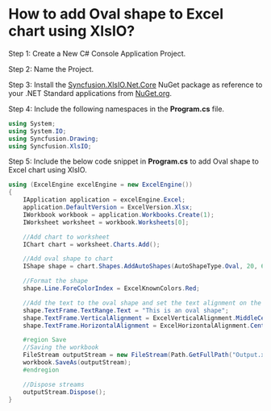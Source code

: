 # How to add Oval shape to Excel chart using XlsIO?

Step 1: Create a New C# Console Application Project.

Step 2: Name the Project.

Step 3: Install the [Syncfusion.XlsIO.Net.Core](https://www.nuget.org/packages/Syncfusion.XlsIO.Net.Core) NuGet package as reference to your .NET Standard applications from [NuGet.org](https://www.nuget.org).

Step 4: Include the following namespaces in the **Program.cs** file.

```csharp
using System;
using System.IO;
using Syncfusion.Drawing;
using Syncfusion.XlsIO;
```

Step 5: Include the below code snippet in **Program.cs** to add Oval shape to Excel chart using XlsIO.

```csharp
using (ExcelEngine excelEngine = new ExcelEngine())
{
    IApplication application = excelEngine.Excel;
    application.DefaultVersion = ExcelVersion.Xlsx;
    IWorkbook workbook = application.Workbooks.Create(1);
    IWorksheet worksheet = workbook.Worksheets[0];

    //Add chart to worksheet
    IChart chart = worksheet.Charts.Add();

    //Add oval shape to chart
    IShape shape = chart.Shapes.AddAutoShapes(AutoShapeType.Oval, 20, 60, 500, 400);

    //Format the shape
    shape.Line.ForeColorIndex = ExcelKnownColors.Red;

    //Add the text to the oval shape and set the text alignment on the shape
    shape.TextFrame.TextRange.Text = "This is an oval shape";
    shape.TextFrame.VerticalAlignment = ExcelVerticalAlignment.MiddleCentered;
    shape.TextFrame.HorizontalAlignment = ExcelHorizontalAlignment.CenterMiddle;

    #region Save
    //Saving the workbook
    FileStream outputStream = new FileStream(Path.GetFullPath("Output.xlsx"), FileMode.Create, FileAccess.Write);
    workbook.SaveAs(outputStream);
    #endregion

    //Dispose streams
    outputStream.Dispose();
}
```

